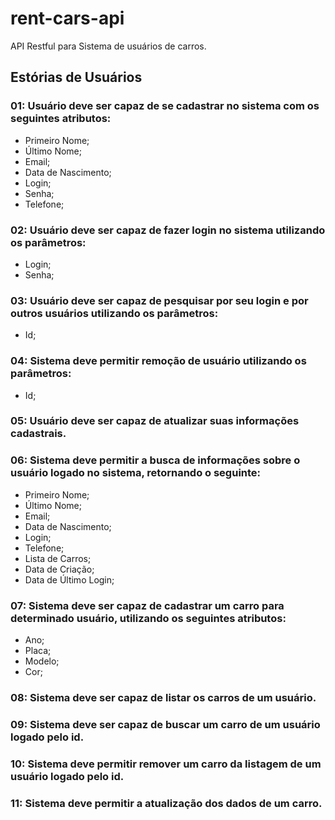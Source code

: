 # rent-cars-api
API Restful para Sistema de usuários de carros.

## Estórias de Usuários

### 01: Usuário deve ser capaz de se cadastrar no sistema com os seguintes atributos:
  
  * Primeiro Nome;
  * Último Nome;
  * Email;
  * Data de Nascimento;
  * Login;
  * Senha;
  * Telefone;
  
### 02: Usuário deve ser capaz de fazer login no sistema utilizando os parâmetros:
  * Login;
  * Senha;
 
### 03: Usuário deve ser capaz de pesquisar por seu login e por outros usuários utilizando os parâmetros:
  
  * Id;

### 04: Sistema deve permitir remoção de usuário utilizando os parâmetros:
  
  * Id;

### 05: Usuário deve ser capaz de atualizar suas informações cadastrais.

### 06: Sistema deve permitir a busca de informações sobre o usuário logado no sistema, retornando o seguinte:

  * Primeiro Nome;
  * Último Nome;
  * Email;
  * Data de Nascimento;
  * Login;
  * Telefone;
  * Lista de Carros;
  * Data de Criação;
  * Data de Último Login;
  
### 07: Sistema deve ser capaz de cadastrar um carro para determinado usuário, utilizando os seguintes atributos:
  
  * Ano;
  * Placa;
  * Modelo;
  * Cor;
  
### 08: Sistema deve ser capaz de listar os carros de um usuário.

### 09: Sistema deve ser capaz de buscar um carro de um usuário logado pelo id.

### 10: Sistema deve permitir remover um carro da listagem de um usuário logado pelo id.

### 11: Sistema deve permitir a atualização dos dados de um carro.
